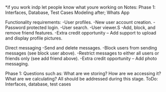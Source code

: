 *if you work indp let people know what youre working on
Notes:
Phase 1: Interfaces, Database, Test Cases
Modeling after; Whats App

Functionality requirements:
-User profiles.
-New user account creation.
-Password protected login.
-User search.
-User viewer.S
-Add, block, and remove friend features.
-Extra credit opportunity – Add support to upload and display profile pictures.

Direct messaging
-Send and delete messages.
-Block users from sending messages (see block user above).
-Restrict messages to either all users or friends only (see add friend above).
-Extra credit opportunity – Add photo messaging.


Phase 1:
Questions such as: What are we storing? How are we accessing it? What are we calculating? All should be addressed during this stage. 
ToDo: Interfaces, database, test cases
 
